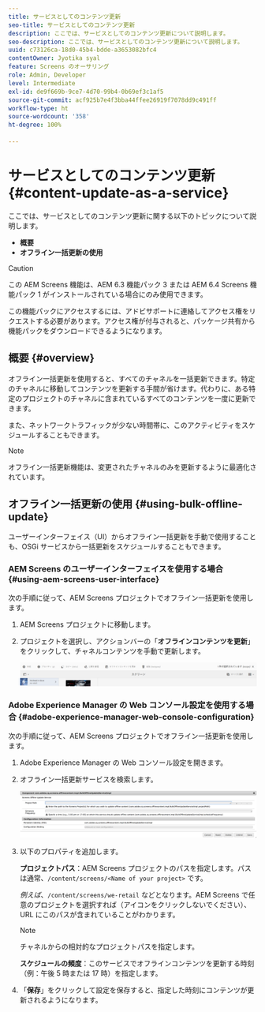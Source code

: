 ```yaml
---
title: サービスとしてのコンテンツ更新
seo-title: サービスとしてのコンテンツ更新
description: ここでは、サービスとしてのコンテンツ更新について説明します。
seo-description: ここでは、サービスとしてのコンテンツ更新について説明します。
uuid: c73126ca-18d0-45b4-bdde-a3653082bfc4
contentOwner: Jyotika syal
feature: Screens のオーサリング
role: Admin, Developer
level: Intermediate
exl-id: de9f669b-9ce7-4d70-99b4-0b69ef3c1af5
source-git-commit: acf925b7e4f3bba44ffee26919f7078dd9c491ff
workflow-type: ht
source-wordcount: '358'
ht-degree: 100%

---
```


# サービスとしてのコンテンツ更新 {#content-update-as-a-service}

ここでは、サービスとしてのコンテンツ更新に関する以下のトピックについて説明します。

* **概要**
* **オフライン一括更新の使用**

>[!CAUTION]
>
>この AEM Screens 機能は、AEM 6.3 機能パック 3 または AEM 6.4 Screens 機能パック 1 がインストールされている場合にのみ使用できます。
>
>この機能パックにアクセスするには、アドビサポートに連絡してアクセス権をリクエストする必要があります。アクセス権が付与されると、パッケージ共有から機能パックをダウンロードできるようになります。

## 概要 {#overview}

オフライン一括更新を使用すると、すべてのチャネルを一括更新できます。特定のチャネルに移動してコンテンツを更新する手間が省けます。代わりに、ある特定のプロジェクトのチャネルに含まれているすべてのコンテンツを一度に更新できます。

また、ネットワークトラフィックが少ない時間帯に、このアクティビティをスケジュールすることもできます。

>[!NOTE]
>
>オフライン一括更新機能は、変更されたチャネルのみを更新するように最適化されています。

## オフライン一括更新の使用 {#using-bulk-offline-update}

ユーザーインターフェイス（UI）からオフライン一括更新を手動で使用することも、OSGi サービスから一括更新をスケジュールすることもできます。

### AEM Screens のユーザーインターフェイスを使用する場合 {#using-aem-screens-user-interface}

次の手順に従って、AEM Screens プロジェクトでオフライン一括更新を使用します。

1. AEM Screens プロジェクトに移動します。
1. プロジェクトを選択し、アクションバーの「**オフラインコンテンツを更新**」をクリックして、チャネルコンテンツを手動で更新します。

   ![screen_shot_2018-04-24at122256pm](assets/screen_shot_2018-04-24at122256pm.png)

### Adobe Experience Manager の Web コンソール設定を使用する場合 {#adobe-experience-manager-web-console-configuration}

次の手順に従って、AEM Screens プロジェクトでオフライン一括更新を使用します。

1. Adobe Experience Manager の Web コンソール設定を開きます。
1. オフライン一括更新サービスを検索します。

   ![screen_shot_2018-04-24at121428pm](assets/screen_shot_2018-04-24at121428pm.png)

1. 以下のプロパティを追加します。

   **プロジェクトパス**：AEM Screens プロジェクトのパスを指定します。パスは通常、`/content/screens/<Name of your project>` です。

   *例えば*、`/content/screens/we-retail` などとなります。AEM Screens で任意のプロジェクトを選択すれば（アイコンをクリックしないでください）、URL にこのパスが含まれていることがわかります。

   >[!NOTE]
   >
   >チャネルからの相対的なプロジェクトパスを指定します。

   **スケジュールの頻度**：このサービスでオフラインコンテンツを更新する時刻（例：午後 5 時または 17 時）を指定します。

1. 「**保存**」をクリックして設定を保存すると、指定した時刻にコンテンツが更新されるようになります。
